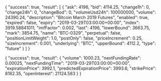 

{
  "success": true,
  "result": [
    {
      "ask": 4196,
      "bid": 4114.25,
      "change1h": 0,
      "change24h": 0,
      "changeBod": 0,
      "volumeUsd24h": 100000000,
      "volume": 24390.24,
      "description": "Bitcoin March 2019 Futures",
      "enabled": true,
      "expired": false,
      "expiry": "2019-03-29T03:00:00+00:00",
      "index": 3919.58841011,
      "imfFactor": 0.002,
      "last": 4196,
      "lowerBound": 3663.75,
      "mark": 3854.75,
      "name": "BTC-0329",
      "perpetual": false,
      "positionLimitWeight": 1.0,
      "postOnly": false,
      "priceIncrement": 0.25,
      "sizeIncrement": 0.001,
      "underlying": "BTC",
      "upperBound": 4112.2,
      "type": "future"
    }
  ]
}

{
  "success": true,
  "result": {
    "volume": 1000.23,
    "nextFundingRate": 0.00025,
    "nextFundingTime": "2019-03-29T03:00:00+00:00",
    "expirationPrice": 3992.1,
    "predictedExpirationPrice": 3993.6,
    "strikePrice": 8182.35,
    "openInterest": 21124.583
  }
}